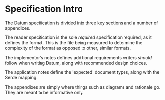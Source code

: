 # Specification Intro

The Datum specification is divided into three key sections and a number of appendices.

The reader specification is the sole _required_ specification required, as it defines the format. This is the file being measured to determine the complexity of the format as opposed to other, similar formats.

The implementor's notes defines additional requirements writers *should* follow when writing Datum, along with recommended design choices.

The application notes define the 'expected' document types, along with the Serde mapping.

The appendixes are simply where things such as diagrams and rationale go. They are meant to be informative only.
